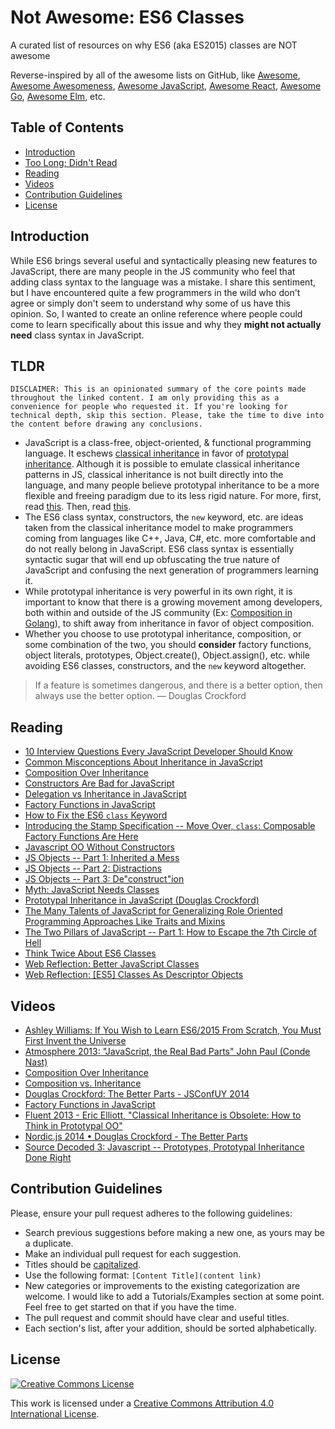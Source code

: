 # Not Awesome: ES6 Classes

A curated list of resources on why ES6 (aka ES2015) classes are NOT awesome

Reverse-inspired by all of the awesome lists on GitHub, like [Awesome](https://github.com/sindresorhus/awesome), [Awesome Awesomeness](https://github.com/bayandin/awesome-awesomeness), [Awesome JavaScript](https://github.com/sorrycc/awesome-javascript), [Awesome React](https://github.com/enaqx/awesome-react), [Awesome Go](https://github.com/avelino/awesome-go), [Awesome Elm](https://github.com/isRuslan/awesome-elm), etc.

## Table of Contents

- [Introduction](#introduction)
- [Too Long; Didn't Read](#tldr)
- [Reading](#reading)
- [Videos](#videos)
- [Contribution Guidelines](#contribution-guidelines)
- [License](#license)

## Introduction

While ES6 brings several useful and syntactically pleasing new features to JavaScript, there are many people in the JS community who feel that adding class syntax to the language was a mistake. I share this sentiment, but I have encountered quite a few programmers in the wild who don't agree or simply don't seem to understand why some of us have this opinion. So, I wanted to create an online reference where people could come to learn specifically about this issue and why they __might not actually need__ class syntax in JavaScript.

## TLDR

`DISCLAIMER: This is an opinionated summary of the core points made throughout the linked content. I am only providing this as a convenience for people who requested it. If you're looking for technical depth, skip this section. Please, take the time to dive into the content before drawing any conclusions.`

- JavaScript is a class-free, object-oriented, & functional programming language. It eschews [classical inheritance](https://en.wikipedia.org/wiki/Class-based_programming) in favor of [prototypal inheritance](https://en.wikipedia.org/wiki/Prototype-based_programming). Although it is possible to emulate classical inheritance patterns in JS, classical inheritance is not built directly into the language, and many people believe prototypal inheritance to be a more flexible and freeing paradigm due to its less rigid nature. For more, first, read [this](http://www.crockford.com/javascript/inheritance.html). Then, read [this](http://javascript.crockford.com/prototypal.html).
- The ES6 class syntax, constructors, the `new` keyword, etc. are ideas taken from the classical inheritance model to make programmers coming from languages like C++, Java, C#, etc. more comfortable and do not really belong in JavaScript. ES6 class syntax is essentially syntactic sugar that will end up obfuscating the true nature of JavaScript and confusing the next generation of programmers learning it.
- While prototypal inheritance is very powerful in its own right, it is important to know that there is a growing movement among developers, both within and outside of the JS community (Ex: [Composition in Golang](https://talks.golang.org/2012/splash.article#TOC_15.)), to shift away from inheritance in favor of object composition. 
- Whether you choose to use prototypal inheritance, composition, or some combination of the two, you should __consider__ factory functions, object literals, prototypes, Object.create(), Object.assign(), etc. while avoiding ES6 classes, constructors, and the `new` keyword altogether.

> If a feature is sometimes dangerous, and there is a better option, then always use the better option. 
> &mdash; Douglas Crockford

## Reading

- [10 Interview Questions Every JavaScript Developer Should Know](https://medium.com/javascript-scene/10-interview-questions-every-javascript-developer-should-know-6fa6bdf5ad95)
- [Common Misconceptions About Inheritance in JavaScript](https://medium.com/javascript-scene/common-misconceptions-about-inheritance-in-javascript-d5d9bab29b0a)
- [Composition Over Inheritance](https://medium.com/humans-create-software/composition-over-inheritance-cb6f88070205)
- [Constructors Are Bad for JavaScript](https://tsherif.wordpress.com/2013/08/04/constructors-are-bad-for-javascript/)
- [Delegation vs Inheritance in JavaScript](https://javascriptweblog.wordpress.com/2010/12/22/delegation-vs-inheritance-in-javascript)
- [Factory Functions in JavaScript](https://medium.com/humans-create-software/factory-functions-in-javascript-video-d38e49802555)
- [How to Fix the ES6 `class` Keyword](https://medium.com/javascript-scene/how-to-fix-the-es6-class-keyword-2d42bb3f4caf)
- [Introducing the Stamp Specification -- Move Over, `class`: Composable Factory Functions Are Here](https://medium.com/javascript-scene/introducing-the-stamp-specification-77f8911c2fee)
- [Javascript OO Without Constructors](http://tobyho.com/2012/10/21/javascript-OO-without-constructors/)
- [JS Objects -- Part 1: Inherited a Mess](http://davidwalsh.name/javascript-objects)
- [JS Objects -- Part 2: Distractions](http://davidwalsh.name/javascript-objects-distractions)
- [JS Objects -- Part 3: De"construct"ion](http://davidwalsh.name/javascript-objects-deconstruction)
- [Myth: JavaScript Needs Classes](http://www.2ality.com/2011/11/javascript-classes.html)
- [Prototypal Inheritance in JavaScript (Douglas Crockford)](http://javascript.crockford.com/prototypal.html)
- [The Many Talents of JavaScript for Generalizing Role Oriented Programming Approaches Like Traits and Mixins](http://peterseliger.blogspot.de/2014/04/the-many-talents-of-javascript.html#the-many-talents-of-javascript)
- [The Two Pillars of JavaScript -- Part 1: How to Escape the 7th Circle of Hell](https://medium.com/javascript-scene/the-two-pillars-of-javascript-ee6f3281e7f3)
- [Think Twice About ES6 Classes](http://christianalfoni.github.io/javascript/2015/01/01/think-twice-about-classes.html)
- [Web Reflection: Better JavaScript Classes](http://webreflection.blogspot.com/2010/01/better-javascript-classes.html)
- [Web Reflection: \[ES5\] Classes As Descriptor Objects](http://webreflection.blogspot.com/2010/01/es5-es5-classes-as-descriptor-objects.html)

## Videos

- [Ashley Williams: If You Wish to Learn ES6/2015 From Scratch, You Must First Invent the Universe](https://www.youtube.com/watch?v=DN4yLZB1vUQ)
- [Atmosphere 2013: "JavaScript, the Real Bad Parts" John Paul (Conde Nast)](https://www.youtube.com/watch?v=j1arKpV1wlg)
- [Composition Over Inheritance](https://www.youtube.com/watch?v=wfMtDGfHWpA)
- [Composition vs. Inheritance](https://www.youtube.com/watch?v=dYUZiJEy0JE)
- [Douglas Crockford: The Better Parts - JSConfUY 2014](https://www.youtube.com/watch?v=bo36MrBfTk4)
- [Factory Functions in JavaScript](https://www.youtube.com/watch?v=ImwrezYhw4w)
- [Fluent 2013 - Eric Elliott, "Classical Inheritance is Obsolete: How to Think in Prototypal OO"](https://www.youtube.com/watch?v=lKCCZTUx0sI)
- [Nordic.js 2014 • Douglas Crockford - The Better Parts](https://www.youtube.com/watch?v=PSGEjv3Tqo0)
- [Source Decoded 3: Javascript -- Prototypes, Prototypal Inheritance Done Right](https://www.youtube.com/watch?v=Yvf_kUBZmXg)

## Contribution Guidelines

Please, ensure your pull request adheres to the following guidelines:

- Search previous suggestions before making a new one, as yours may be a duplicate.
- Make an individual pull request for each suggestion.
- Titles should be [capitalized](http://grammar.yourdictionary.com/capitalization/rules-for-capitalization-in-titles.html).
- Use the following format: `[Content Title](content link)`
- New categories or improvements to the existing categorization are welcome. I would like to add a Tutorials/Examples section at some point. Feel free to get started on that if you have the time.
- The pull request and commit should have clear and useful titles.
- Each section's list, after your addition, should be sorted alphabetically.

## License

[![Creative Commons License](http://i.creativecommons.org/l/by/4.0/88x31.png)](http://creativecommons.org/licenses/by/4.0/)

This work is licensed under a [Creative Commons Attribution 4.0 International License](http://creativecommons.org/licenses/by/4.0/).

